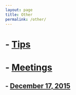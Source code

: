 ```yaml
---
layout: page
title: Other
permalink: /other/
---
```

# - [Tips](../tips)
# - [Meetings](../Elijah)
##  - [December 17, 2015](https://docs.google.com/presentation/d/1lTxLFe1cefE1BjOokEH3ObbmQ8-EjlrssXpAcZLrZaI/edit?usp=sharing)
